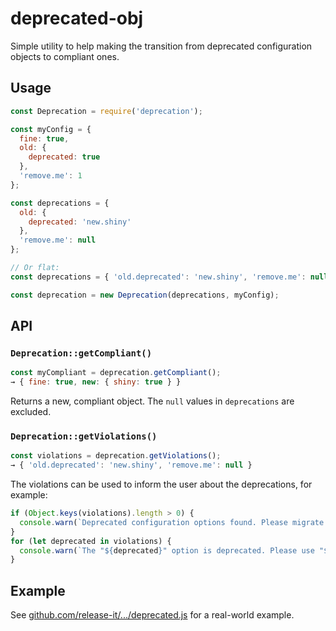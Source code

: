 # deprecated-obj

Simple utility to help making the transition from deprecated configuration objects to compliant ones.

## Usage

```js
const Deprecation = require('deprecation');

const myConfig = {
  fine: true,
  old: {
    deprecated: true
  },
  'remove.me': 1
};

const deprecations = {
  old: {
    deprecated: 'new.shiny'
  },
  'remove.me': null
};

// Or flat:
const deprecations = { 'old.deprecated': 'new.shiny', 'remove.me': null };

const deprecation = new Deprecation(deprecations, myConfig);
```

## API

### `Deprecation::getCompliant()`

```js
const myCompliant = deprecation.getCompliant();
→ { fine: true, new: { shiny: true } }
```

Returns a new, compliant object. The `null` values in `deprecations` are excluded.

### `Deprecation::getViolations()`

```js
const violations = deprecation.getViolations();
→ { 'old.deprecated': 'new.shiny', 'remove.me': null }
```

The violations can be used to inform the user about the deprecations, for example:

```js
if (Object.keys(violations).length > 0) {
  console.warn(`Deprecated configuration options found. Please migrate before the next major release.`);
}
for (let deprecated in violations) {
  console.warn(`The "${deprecated}" option is deprecated. Please use "${violations[deprecated]}" instead.`);
}
```

## Example

See [github.com/release-it/.../deprecated.js](https://github.com/webpro/release-it/blob/master/lib/deprecated.js) for a real-world example.

